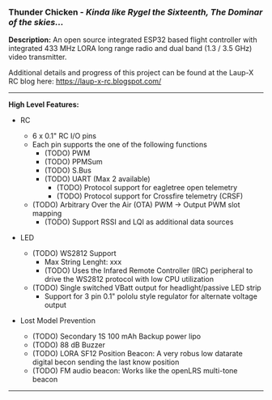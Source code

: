 ### **Thunder Chicken** - *Kinda like Rygel the Sixteenth, The Dominar of the skies...*

**Description:** An open source integrated ESP32 based flight controller with integrated 433 MHz LORA long range radio and dual band (1.3 / 3.5 GHz) video transmitter.

Additional details and progress of this project can be found at the Laup-X RC blog here: https://laup-x-rc.blogspot.com/

---

**High Level Features:**
* RC
	* 6 x 0.1" RC I/O pins
	* Each pin supports the one of the following functions
		* (TODO) PWM
		* (TODO) PPMSum
		* (TODO) S.Bus
		* (TODO) UART (Max 2 available)
			* (TODO) Protocol support for eagletree open telemetry
			* (TODO) Protocol support for Crossfire telemetry (CRSF)
	* (TODO) Arbitrary Over the Air (OTA) PWM -> Output PWM slot mapping
		* (TODO) Support RSSI and LQI as additional data sources
		
* LED
	* (TODO) WS2812 Support
		* Max String Lenght: xxx
		* (TODO) Uses the Infared Remote Controller (IRC) peripheral to drive the WS2812 protocol with low CPU utilization
	* (TODO) Single switched VBatt output for headlight/passive LED strip
		* Support for 3 pin 0.1" pololu style regulator for alternate voltage output
* Lost Model Prevention
	* (TODO) Secondary 1S 100 mAh Backup power lipo 
	* (TODO) 88 dB Buzzer
	* (TODO) LORA SF12 Position Beacon: A very robus low datarate digital becon sending the last know position
	* (TODO) FM audio beacon: Works like the openLRS multi-tone beacon


---




